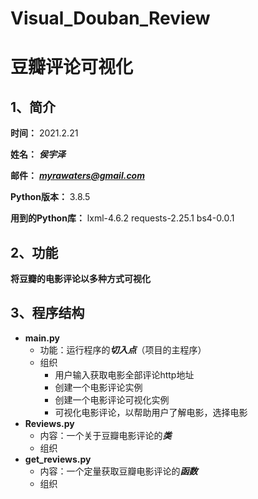 # Visual_Douban_Review

# 豆瓣评论可视化



## 1、简介

**时间：** 2021.2.21

**姓名：** ***侯宇泽***

**邮件：** ***myrawaters@gmail.com***

**Python版本：** 3.8.5

**用到的Python库：** lxml-4.6.2	requests-2.25.1	bs4-0.0.1

## 2、功能

**将豆瓣的电影评论以多种方式可视化**

## 3、程序结构

* **main.py**
  * 功能：运行程序的***切入点***（项目的主程序）
  * 组织
    * 用户输入获取电影全部评论http地址
    * 创建一个电影评论实例
    * 创建一个电影评论可视化实例
    * 可视化电影评论，以帮助用户了解电影，选择电影
* **Reviews.py**
  * 内容：一个关于豆瓣电影评论的***类***
  * 组织
* **get_reviews.py**
  * 内容：一个定量获取豆瓣电影评论的***函数***
  * 组织